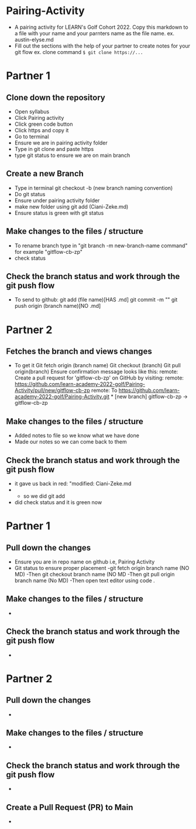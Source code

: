# Pairing-Activity
- A pairing activity for LEARN's Golf Cohort 2022. Copy this markdown to a file with your name and your parnters name as the file name. 
    ex. austin-elyse.md
- Fill out the sections with the help of your partner to create notes for your git flow
    ex. clone command `$ git clone https://...`


# Partner 1
## Clone down the repository 
  - Open syllabus 
  - Click Pairing activity
  - Click green code button 
  - Click https and copy it
  - Go to terminal
  - Ensure we are in pairing activity folder 
  - Type in git clone and paste https
  - type git status to ensure we are on main branch

## Create a new Branch 
  - Type in terminal git checkout -b (new branch naming convention)
  - Do git status 
  - Ensure under pairing activity folder 
  - make new folder using git add (Ciani-Zeke.md)
  - Ensure status is green with git status

## Make changes to the files / structure
  - To rename branch type in "git branch -m new-branch-name command" for example "gitflow-cb-zp"
  - check status
  
  
## Check the branch status and work through the git push flow
  - To send to github:
	    git add (file name)[HAS .md]
	    git commit -m ""
	    git push origin (branch name)[NO .md]


# Partner 2
## Fetches the branch and views changes
 - To get it
	Git fetch origin (branch name)
	Git checkout (branch)
	Git pull origin(branch)
Ensure confirmation message looks like this:
              remote: Create a pull request for 'gitflow-cb-zp' on GitHub by visiting:
          remote:   https://github.com/learn-academy-2022-golf/Pairing-Activity/pull/new/gitflow-cb-zp
          remote:
          To https://github.com/learn-academy-2022-golf/Pairing-Activity.git
          * [new branch]   gitflow-cb-zp -> gitflow-cb-zp

##  Make changes to the files / structure
 - Added notes to file so we know what we have done
 - Made our notes so we can come back to them 

## Check the branch status and work through the git push flow
 - it gave us back in red: "modified: Ciani-Zeke.md
 - - so we did git add 
 - did check status and it is green now

# Partner 1
## Pull down the changes 
 - Ensure you are in repo name on github i.e, Pairing Activity
 - Git status to ensure proper placement
 -git fetch origin branch name (NO MD)
 -Then git checkout branch name (NO MD
 -Then git pull origin branch name (No MD)
 -Then open text editor using code . 

## Make changes to the files / structure
 - 

## Check the branch status and work through the git push flow
 - 

# Partner 2
## Pull down the changes 
 - 

##  Make changes to the files / structure
 - 

## Check the branch status and work through the git push flow
 -

## Create a Pull Request (PR) to Main
 - 
